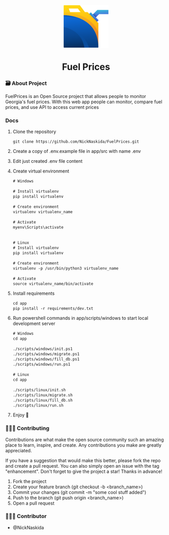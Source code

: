 <div align="center">
	<img src="./app/src/static/img/logo.png" width="140" title="Logo">
    <h1>Fuel Prices</h1>
</div>

### 🗃 About Project

FuelPrices is an Open Source project that allows people to monitor Georgia's fuel prices. With this web app people can
monitor, compare fuel prices, and use API to access current prices

### Docs

1. Clone the repository

    ```git
    git clone https://github.com/NickNaskida/FuelPrices.git
    ```

2. Create a copy of .env.example file in app/src with name .env

3. Edit just created .env file content

4. Create virtual environment
   ```
   # Windows
   
   # Install virtualenv
   pip install virtualenv
   
   # Create environment
   virtualenv virtualenv_name
   
   # Activate
   myenv\Scripts\activate
   
   
   # Linux
   # Install virtualenv
   pip install virtualenv
   
   # Create environment
   virtualenv -p /usr/bin/python3 virtualenv_name
   
   # Activate
   source virtualenv_name/bin/activate
   ```

5. Install requirements
   ```
   cd app
   pip install -r requirements/dev.txt
   ```

6. Run powershell commands in app/scripts/windows to start local development server
    ```
    # Windows
    cd app
   
   ./scripts/windows/init.ps1
   ./scripts/windows/migrate.ps1
   ./scripts/windows/fill_db.ps1
   ./scripts/windows/run.ps1
   
    # Linux
    cd app
   
    ./scripts/linux/init.sh
    ./scripts/linux/migrate.sh
    ./scripts/linux/fill_db.sh
    ./scripts/linux/run.sh
    ```

7. Enjoy 💫

### 👨🏼‍🔬 Contributing

Contributions are what make the open source community such an amazing place to learn, inspire, and create. Any
contributions you make are greatly appreciated.

If you have a suggestion that would make this better, please fork the repo and create a pull request. You can also
simply open an issue with the tag "enhancement". Don't forget to give the project a star! Thanks in advance!

1. Fork the project
2. Create your feature branch (git checkout -b <branch_name>)
3. Commit your changes (git commit -m "some cool stuff added")
4. Push to the branch (git push origin <branch_name>)
5. Open a pull request

### 👨🏽‍💻 Contributor

- @NickNaskida